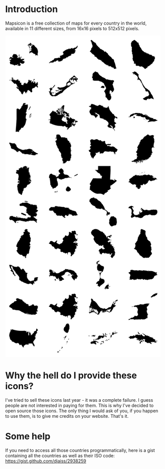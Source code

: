 Introduction
========

Mapsicon is a free collection of maps for every country in the world, available in 11 different sizes, from 16x16 pixels to 512x512 pixels.

![Image](namerica.png)


Why the hell do I provide these icons?
========

I've tried to sell these icons last year - it was a complete failure. I guess people are not interested in paying for them. This is why I've decided to open source those icons. The only thing I would ask of you, if you happen to use them, is to give me credits on your website. That's it.

Some help
========

If you need to access all those countries programmatically, here is a gist containing all the countries as well as their ISO code: https://gist.github.com/djaiss/2938259
